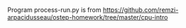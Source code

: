 
#
Program process-run.py is from https://github.com/remzi-arpacidusseau/ostep-homework/tree/master/cpu-intro
